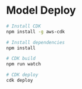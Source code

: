 # Model Deploy

```bash
# Install CDK
npm install -g aws-cdk

# Install dependencies
npm install

# CDK build
npm run watch

# CDK deploy
cdk deploy
```
